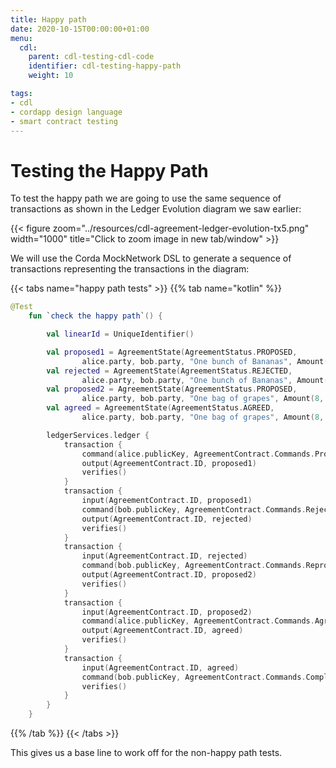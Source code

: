 ```yaml
---
title: Happy path
date: 2020-10-15T00:00:00+01:00
menu:
  cdl:
    parent: cdl-testing-cdl-code
    identifier: cdl-testing-happy-path
    weight: 10

tags:
- cdl
- cordapp design language
- smart contract testing
---
```


# Testing the Happy Path

To test the happy path we are going to use the same sequence of transactions as shown in the Ledger Evolution diagram we saw earlier:

{{< figure zoom="../resources/cdl-agreement-ledger-evolution-tx5.png" width="1000" title="Click to zoom image in new tab/window" >}}

We will use the Corda MockNetwork DSL to generate a sequence of transactions representing the transactions in the diagram:

{{< tabs name="happy path tests" >}}
{{% tab name="kotlin" %}}
```kotlin
@Test
    fun `check the happy path`() {

        val linearId = UniqueIdentifier()

        val proposed1 = AgreementState(AgreementStatus.PROPOSED,
                alice.party, bob.party, "One bunch of Bananas", Amount(10, Currency.getInstance("GBP")), alice.party, bob.party, linearId = linearId)
        val rejected = AgreementState(AgreementStatus.REJECTED,
                alice.party, bob.party, "One bunch of Bananas", Amount(10, Currency.getInstance("GBP")), alice.party, bob.party, "Run out of Bananas", bob.party, linearId = linearId)
        val proposed2 = AgreementState(AgreementStatus.PROPOSED,
                alice.party, bob.party, "One bag of grapes", Amount(8, Currency.getInstance("GBP")), bob.party, alice.party, linearId = linearId)
        val agreed = AgreementState(AgreementStatus.AGREED,
                alice.party, bob.party, "One bag of grapes", Amount(8, Currency.getInstance("GBP")), bob.party, alice.party, linearId = linearId)

        ledgerServices.ledger {
            transaction {
                command(alice.publicKey, AgreementContract.Commands.Propose())
                output(AgreementContract.ID, proposed1)
                verifies()
            }
            transaction {
                input(AgreementContract.ID, proposed1)
                command(bob.publicKey, AgreementContract.Commands.Reject())
                output(AgreementContract.ID, rejected)
                verifies()
            }
            transaction {
                input(AgreementContract.ID, rejected)
                command(bob.publicKey, AgreementContract.Commands.Repropose())
                output(AgreementContract.ID, proposed2)
                verifies()
            }
            transaction {
                input(AgreementContract.ID, proposed2)
                command(alice.publicKey, AgreementContract.Commands.Agree())
                output(AgreementContract.ID, agreed)
                verifies()
            }
            transaction {
                input(AgreementContract.ID, agreed)
                command(bob.publicKey, AgreementContract.Commands.Complete())
                verifies()
            }
        }
    }
```
{{% /tab %}}
{{< /tabs >}}

This gives us a base line to work off for the non-happy path tests.
